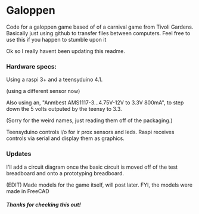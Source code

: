 # Galoppen
Code for a galoppen game based of of a carnival game from Tivoli Gardens.
Basically just using github to transfer files between computers.
Feel free to use this if you happen to stumble upon it

Ok so I really havent been updating this readme.

### Hardware specs:

Using a raspi 3+ and a teensyduino 4.1.

(using a different sensor now)

Also using an, "Anmbest AMS1117-3...4.75V-12V to 3.3V 800mA", to step down the 5 volts outputed by the teensy to 3.3.

(Sorry for the weird names, just reading them off of the packaging.)

Teensyduino controls i/o for ir prox sensors and leds.
Raspi receives controls via serial and display them as graphics.

### Updates

I'll add a circuit diagram once the basic circuit is moved off of the test breadboard and onto a prototyping breadboard.

(EDIT)
 Made models for the game itself, will post later.
 FYI, the models were made in FreeCAD

##### Thanks for checking this out!
